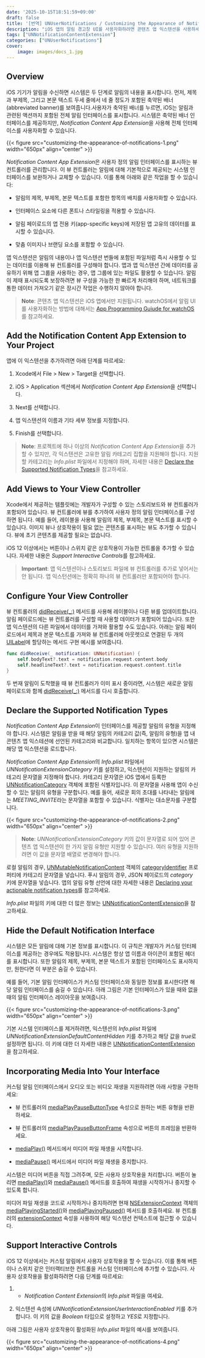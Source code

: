 ```yaml
---
date: '2025-10-15T18:51:59+09:00'
draft: false
title: '[번역] UNUserNotifications / Customizing the Appearance of Notifications (애플 공식 문서)'
description: "iOS 앱의 알림 경고창 UI를 사용자화하려면 콘텐츠 앱 익스텐션을 사용하세요."
tags: ["UNNotificationContentExtension"]
categories: ["UNUserNotifications"]
cover:
    image: images/docs_1.jpg
---
```


## Overview

iOS 기기가 알림을 수신하면 시스템은 두 단계로 알림의 내용을 표시합니다. 먼저, 제목과 부제목, 그리고 본문 텍스트 두세 줄에서 네 줄 정도가 포함된 축약된 배너(abbreviated banner)를 보여줍니다.사용자가 축약된 배너를 누르면, iOS는 알림과 관련된 액션까지 포함된 전체 알림 인터페이스를 표시합니다. 시스템은 축약된 배너 인터페이스를 제공하지만, *Notification Content App Extension*을 사용해 전체 인터페이스를 사용자화할 수 있습니다.

{{< figure src="customizing-the-appearance-of-notifications-1.png" width="650px" align="center" >}}

*Notification Content App Extension*은 사용자 정의 알림 인터페이스를 표시하는 뷰 컨트롤러를 관리합니다. 이 뷰 컨트롤러는 알림에 대해 기본적으로 제공되는 시스템 인터페이스를 보완하거나 교체할 수 있습니다. 이를 통해 아래와 같은 작업을 할 수 있습니다:

* 알림의 제목, 부제목, 본문 텍스트를 포함한 항목의 배치를 사용자화할 수 있습니다. 

* 인터페이스 요소에 다른 폰트나 스타일링을 적용할 수 있습니다.

* 알림 페이로드의 앱 전용 키(app-specific keys)에 저장된 앱 고유의 데이터를 표시할 수 있습니다.

* 맞춤 이미지나 브랜딩 요소를 포함할 수 있습니다.

앱 익스텐션은 알림의 내용이나 앱 익스텐션 번들에 포함된 파일처럼 즉시 사용할 수 있는 데이터를 이용해 뷰 컨트롤러를 구성해야 합니다. 앱과 앱 익스텐션 간에 데이터를 공유하기 위해 앱 그룹을 사용하는 경우, 앱 그룹에 있는 파일도 활용할 수 있습니다. 알림이 제때 표시되도록 보장하려면 뷰 구성을 가능한 한 빠르게 처리해야 하며, 네트워크를 통한 데이터 가져오기 같은 장시간 작업은 수행하지 않아야 합니다.

> **Note**:
> 콘텐츠 앱 익스텐션은 iOS 앱에서만 지원됩니다. watchOS에서 알림 UI를 사용자화하는 방법에 대해서는 [App Programming Guiude for watchOS]()를 참고하세요.


## Add the Notification Content App Extension to Your Project

앱에 이 익스텐션을 추가하려면 아래 단계를 따르세요:

1. Xcode에서 File > New > Target을 선택합니다.

2. iOS > Application 섹션에서 *Notification Content App Extension*을 선택합니다.

3. Next를 선택합니다.

4. 앱 익스텐션의 이름과 기타 세부 정보를 지정합니다.

5. Finish를 선택합니다.

> **Note**:
> 프로젝트에 하나 이상의 *Notification Content App Extension*을 추가할 수 있지만, 각 익스텐션은 고유한 알림 카테고리 집합을 지원해야 합니다. 지원할 카테고리는 *Info.plist* 파일에서 지정해야 하며, 자세한 내용은 [Declare the Supported Notification Types]()을 참고하세요.


## Add Views to Your View Controller

Xcode에서 제공하는 템플릿에는 개발자가 구성할 수 있는 스토리보드와 뷰 컨트롤러가 포함되어 있습니다. 뷰 컨트롤러에 뷰를 추가하여 사용자 정의 알림 인터페이스를 구성하면 됩니다. 예를 들어, 레이블을 사용해 알림의 제목, 부제목, 본문 텍스트를 표시할 수 있습니다. 이미지 뷰나 상호작용이 필요 없는 콘텐츠를 표시하는 뷰도 추가할 수 있습니다. 뷰에 초기 콘텐츠를 제공할 필요는 없습니다. 

iOS 12 이상에서는 버튼이나 스위치 같은 상호작용이 가능한 컨트롤을 추가할 수 있습니다. 자세한 내용은 *Support Interactive Controls*를 참고하세요.

> **Important**:
> 앱 익스텐션이나 스토리보드 파일에 뷰 컨트롤러를 추가로 넣어서는 안 됩니다. 앱 익스턴션에는 정확히 하나의 뷰 컨트롤러만 포함되어야 합니다. 


## Configure Your View Controller

뷰 컨트롤러의 [didReceive(_:)]() 메서드를 사용해 레이블이나 다른 뷰를 업데이트합니다. 알림 페이로드에는 뷰 컨트롤러를 구성할 때 사용할 데이터가 포함되어 있습니다. 또한 앱 익스텐션의 다른 파일에서 데이터를 가져와 활용할 수도 있습니다. 아래는 알림 페이로드에서 제목과 본문 텍스트를 가져와 뷰 컨트롤러에 아웃렛으로 연결된 두 개의 [UILabel]()에 할당하는 메서드 구현 예시를 보여줍니다.

```swift
func didReceive(_ notification: UNNotification) {
    self.bodyText?.text = notification.request.content.body
    self.headlineText?.text = notification.request.content.title
}
```

두 번재 알림이 도착했을 때 뷰 컨트롤러가 이미 표시 중이라면, 시스템은 새로운 알림 페이로드와 함께 [didReceive(_:)]() 메서드를 다시 호출합니다.


## Declare the Supported Notification Types

*Notification Content App Extension*이 인터페이스를 제공할 알림의 유형을 지정해야 합니다. 시스템은 알림을 받을 때 해당 알림의 카테고리 값(즉, 알림의 유형)을 앱 내 콘텐츠 앱 익스테션에 선언된 카테고리와 비교합니다. 일치하는 항목이 있으면 시스템은 해당 앱 익스텐션을 로드합니다. 

*Notification Content App Extension*의 *Info.plist* 파일에서 *UNNotificationExtensionCategory* 키를 설정하고, 익스텐션이 지원하는 알림의 카테고리 문자열을 지정해야 합니다. 카테고리 문자열은 iOS 앱에서 등록한 [UNNotificationCategory]() 객체에 포함된 식별자입니다. 이 문자열을 사용해 앱이 수신할 수 있는 알림의 유형을 구분합니다. 예를 들어, 새로운 회의 초대를 나타내는 알림에는 *MEETING_INVITE*라는 문자열을 포함할 수 있습니다. 식별자는 대소문자를 구분합니다.

{{< figure src="customizing-the-appearance-of-notifications-2.png" width="650px" align="center" >}}

> **Note**:
> *UNNotificationExtensionCategory* 키의 값이 문자열로 되어 있어 콘텐츠 앱 익스텐션이 한 가지 알림 유형만 지원할 수 있습니다. 여러 유형을 지원하려면 이 값을 문자열 배열로 변경해야 합니다.

로컬 알림의 경우, [UNMutableNotificationContent]() 객체의 [categoryIdentifier]() 프로퍼티에 카테고리 문자열을 넣습니다. 푸시 알림의 경우, JSON 페이로드의 *category* 키에 문자열을 넣습니다. 앱의 알림 유형 선언에 대한 자세한 내용은 [Declaring your actionable notification types]()를 참고하세요.

*Info.plist* 파일의 키에 대한 더 많은 정보는 [UNNotificationContentExtension]()을 참고하세요.



## Hide the Default Notification Interface

시스템은 모든 알림에 대해 기본 정보를 표시합니다. 이 규칙은 개발자가 커스텀 인터페이스를 제공하는 경우에도 적용됩니다. 시스템은 항상 앱 이름과 아이콘이 포함된 헤더를 표시합니다. 또한 알림의 제목, 부제목, 본문 텍스트가 포함된 인터페이스도 표시하지만, 원한다면 이 부분은 숨길 수 있습니다.

예를 들어, 기본 알림 인터페이스가 커스텀 인터페이스와 동일한 정보를 표시한다면 해당 알림 인터페이스를 숨길 수 있습니다. 아래 그림은 기본 인터페이스가 있을 때와 없을 때의 알림 인터페이스 레이아웃을 보여줍니다.

{{< figure src="customizing-the-appearance-of-notifications-3.png" width="650px" align="center" >}}

기본 시스템 인터페이스를 제거하려면, 익스텐션의 *Info.plist* 파일에 *UNNotificationExtensionDefaultContentHidden* 키를 추가하고 해당 값을 *true*로 설정하면 됩니다. 이 키에 대한 더 자세한 내용은 [UNNotificationContentExtension]()을 참고하세요.


## Incorporating Media Into Your Interface

커스텀 알림 인터페이스에서 오디오 또는 비디오 재생을 지원하려면 아래 사항을 구현하세요:

* 뷰 컨트롤러의 [mediaPlayPauseButtonType]() 속성으로 원하는 버튼 유형을 반환하세요.

* 뷰 컨트롤러의 [mediaPlayPauseButtonFrame]() 속성으로 버튼의 프레임을 반환하세요.

* [mediaPlay()]() 메서드에서 미디어 파일 재생을 시작합니다.

* [mediaPause()]() 메서드에서 미디어 파일 재생을 중지합니다.

시스템은 미디어 버튼을 직접 그려주며, 모든 사용자 상호작용을 처리합니다. 버튼이 눌리면 [mediaPlay()]()와 [mediaPause()]() 메서드를 호출하여 재생을 시작하거나 중지할 수 있도록 합니다.

미디어 파일 재생을 코드로 시작하거나 중지하려면 현재 [NSExtensionContext]() 객체의 [mediaPlayingStarted()]()와 [mediaPlayingPaused()]() 메서드를 호출하세요. 뷰 컨트롤러의 [extensionContext]() 속성을 사용하여 해당 익스텐션 컨텍스트에 접근할 수 있습니다. 


## Support Interactive Controls

iOS 12 이상에서는 커스텀 알림에서 사용자 상호작용을 할 수 있습니다. 이를 통해 버튼이나 스위치 같은 인터랙티브한 컨트롤을 커스텀 인터페이스에 추가할 수 있습니다. 사용자 상호작용을 활성화하려면 다음 단계를 따르세요:

1. * *Notification Content Extension*의 *Info.plsit* 파일을 여세요.

2. 익스텐션 속성에 *UNNotificationExtensionUserInteractionEnabled* 키를 추가합니다. 이 키의 값을 *Boolean* 타입으로 설정하고 *YES*로 지정합니다.

아래 그림은 사용자 상호작용이 활성화된 *Info.plist* 파일의 예시를 보여줍니다.

{{< figure src="customizing-the-appearance-of-notifications-4.png" width="650px" align="center" >}}